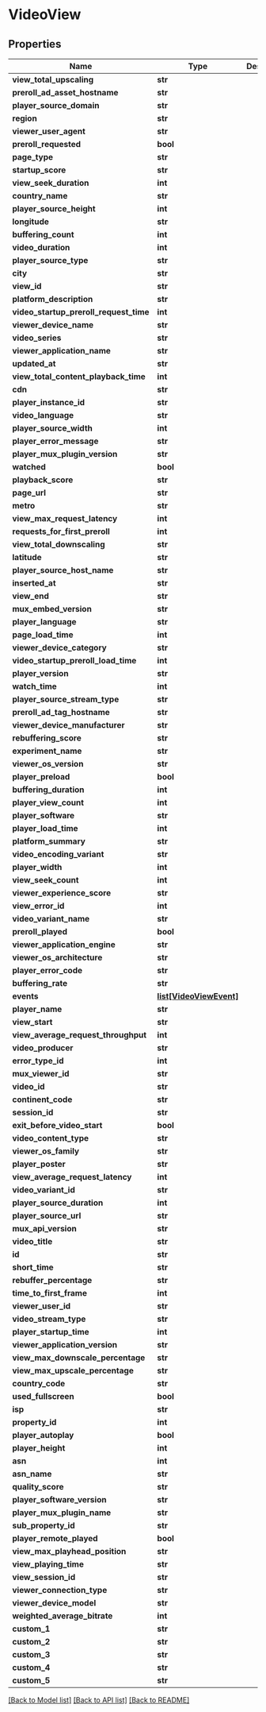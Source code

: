 # VideoView

## Properties
Name | Type | Description | Notes
------------ | ------------- | ------------- | -------------
**view_total_upscaling** | **str** |  | [optional] 
**preroll_ad_asset_hostname** | **str** |  | [optional] 
**player_source_domain** | **str** |  | [optional] 
**region** | **str** |  | [optional] 
**viewer_user_agent** | **str** |  | [optional] 
**preroll_requested** | **bool** |  | [optional] 
**page_type** | **str** |  | [optional] 
**startup_score** | **str** |  | [optional] 
**view_seek_duration** | **int** |  | [optional] 
**country_name** | **str** |  | [optional] 
**player_source_height** | **int** |  | [optional] 
**longitude** | **str** |  | [optional] 
**buffering_count** | **int** |  | [optional] 
**video_duration** | **int** |  | [optional] 
**player_source_type** | **str** |  | [optional] 
**city** | **str** |  | [optional] 
**view_id** | **str** |  | [optional] 
**platform_description** | **str** |  | [optional] 
**video_startup_preroll_request_time** | **int** |  | [optional] 
**viewer_device_name** | **str** |  | [optional] 
**video_series** | **str** |  | [optional] 
**viewer_application_name** | **str** |  | [optional] 
**updated_at** | **str** |  | [optional] 
**view_total_content_playback_time** | **int** |  | [optional] 
**cdn** | **str** |  | [optional] 
**player_instance_id** | **str** |  | [optional] 
**video_language** | **str** |  | [optional] 
**player_source_width** | **int** |  | [optional] 
**player_error_message** | **str** |  | [optional] 
**player_mux_plugin_version** | **str** |  | [optional] 
**watched** | **bool** |  | [optional] 
**playback_score** | **str** |  | [optional] 
**page_url** | **str** |  | [optional] 
**metro** | **str** |  | [optional] 
**view_max_request_latency** | **int** |  | [optional] 
**requests_for_first_preroll** | **int** |  | [optional] 
**view_total_downscaling** | **str** |  | [optional] 
**latitude** | **str** |  | [optional] 
**player_source_host_name** | **str** |  | [optional] 
**inserted_at** | **str** |  | [optional] 
**view_end** | **str** |  | [optional] 
**mux_embed_version** | **str** |  | [optional] 
**player_language** | **str** |  | [optional] 
**page_load_time** | **int** |  | [optional] 
**viewer_device_category** | **str** |  | [optional] 
**video_startup_preroll_load_time** | **int** |  | [optional] 
**player_version** | **str** |  | [optional] 
**watch_time** | **int** |  | [optional] 
**player_source_stream_type** | **str** |  | [optional] 
**preroll_ad_tag_hostname** | **str** |  | [optional] 
**viewer_device_manufacturer** | **str** |  | [optional] 
**rebuffering_score** | **str** |  | [optional] 
**experiment_name** | **str** |  | [optional] 
**viewer_os_version** | **str** |  | [optional] 
**player_preload** | **bool** |  | [optional] 
**buffering_duration** | **int** |  | [optional] 
**player_view_count** | **int** |  | [optional] 
**player_software** | **str** |  | [optional] 
**player_load_time** | **int** |  | [optional] 
**platform_summary** | **str** |  | [optional] 
**video_encoding_variant** | **str** |  | [optional] 
**player_width** | **int** |  | [optional] 
**view_seek_count** | **int** |  | [optional] 
**viewer_experience_score** | **str** |  | [optional] 
**view_error_id** | **int** |  | [optional] 
**video_variant_name** | **str** |  | [optional] 
**preroll_played** | **bool** |  | [optional] 
**viewer_application_engine** | **str** |  | [optional] 
**viewer_os_architecture** | **str** |  | [optional] 
**player_error_code** | **str** |  | [optional] 
**buffering_rate** | **str** |  | [optional] 
**events** | [**list[VideoViewEvent]**](VideoViewEvent.md) |  | [optional] 
**player_name** | **str** |  | [optional] 
**view_start** | **str** |  | [optional] 
**view_average_request_throughput** | **int** |  | [optional] 
**video_producer** | **str** |  | [optional] 
**error_type_id** | **int** |  | [optional] 
**mux_viewer_id** | **str** |  | [optional] 
**video_id** | **str** |  | [optional] 
**continent_code** | **str** |  | [optional] 
**session_id** | **str** |  | [optional] 
**exit_before_video_start** | **bool** |  | [optional] 
**video_content_type** | **str** |  | [optional] 
**viewer_os_family** | **str** |  | [optional] 
**player_poster** | **str** |  | [optional] 
**view_average_request_latency** | **int** |  | [optional] 
**video_variant_id** | **str** |  | [optional] 
**player_source_duration** | **int** |  | [optional] 
**player_source_url** | **str** |  | [optional] 
**mux_api_version** | **str** |  | [optional] 
**video_title** | **str** |  | [optional] 
**id** | **str** |  | [optional] 
**short_time** | **str** |  | [optional] 
**rebuffer_percentage** | **str** |  | [optional] 
**time_to_first_frame** | **int** |  | [optional] 
**viewer_user_id** | **str** |  | [optional] 
**video_stream_type** | **str** |  | [optional] 
**player_startup_time** | **int** |  | [optional] 
**viewer_application_version** | **str** |  | [optional] 
**view_max_downscale_percentage** | **str** |  | [optional] 
**view_max_upscale_percentage** | **str** |  | [optional] 
**country_code** | **str** |  | [optional] 
**used_fullscreen** | **bool** |  | [optional] 
**isp** | **str** |  | [optional] 
**property_id** | **int** |  | [optional] 
**player_autoplay** | **bool** |  | [optional] 
**player_height** | **int** |  | [optional] 
**asn** | **int** |  | [optional] 
**asn_name** | **str** |  | [optional] 
**quality_score** | **str** |  | [optional] 
**player_software_version** | **str** |  | [optional] 
**player_mux_plugin_name** | **str** |  | [optional] 
**sub_property_id** | **str** |  | [optional] 
**player_remote_played** | **bool** |  | [optional] 
**view_max_playhead_position** | **str** |  | [optional] 
**view_playing_time** | **str** |  | [optional] 
**view_session_id** | **str** |  | [optional] 
**viewer_connection_type** | **str** |  | [optional] 
**viewer_device_model** | **str** |  | [optional] 
**weighted_average_bitrate** | **int** |  | [optional] 
**custom_1** | **str** |  | [optional] 
**custom_2** | **str** |  | [optional] 
**custom_3** | **str** |  | [optional] 
**custom_4** | **str** |  | [optional] 
**custom_5** | **str** |  | [optional] 

[[Back to Model list]](../README.md#documentation-for-models) [[Back to API list]](../README.md#documentation-for-api-endpoints) [[Back to README]](../README.md)


